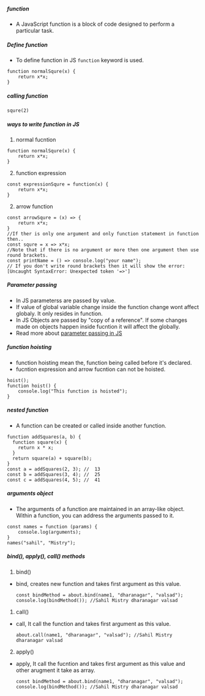 ##### function
* A JavaScript function is a block of code designed to perform a particular task.

##### Define function
* To define function in JS ```function``` keyword is used.
```
function normalSqure(x) {
    return x*x;
}
```
##### calling function
```
squre(2)
```

##### ways to write function in JS
1) normal fucntion
```
function normalSqure(x) {
    return x*x;
}
```
2) function expression
```
const expressionSqure = function(x) {
    return x*x;
}
```
2) arrow function
```
const arrowSqure = (x) => {
    return x*x;
}
//If ther is only one argument and only function statement in function then..
const squre = x => x*x;
//Note that if there is no argument or more then one argument then use round brackets.
const printName = () => console.log("your name");
// If you don't write round brackets then it will show the error: [Uncaught SyntaxError: Unexpected token '=>']
```

##### Parameter passing
* In JS parameterss are passed by value.
* If value of global variable change inside the function change wont affect globaly. It only resides in function.
* In JS Objects are passed by "copy of a reference". If some changes made on objects happen inside fucntion it will affect the globally.
* Read more about [parameter passing in JS](https://www.30secondsofcode.org/articles/s/javascript-pass-by-reference-or-pass-by-value)

##### function hoisting
* function hoisting mean the, function being called before it's declared.
* fucntion expression and arrow fucntion can not be hoisted.
```
hoist();
function hoist() {
    console.log("This function is hoisted");
}
```

##### nested function
* A function can be created or called inside another function.
```
function addSquares(a, b) {
  function square(x) {
    return x * x;
  }
  return square(a) + square(b);
}
const a = addSquares(2, 3); //  13
const b = addSquares(3, 4); //  25
const c = addSquares(4, 5); //  41
```

##### arguments object
* The arguments of a function are maintained in an array-like object. Within a function, you can address the arguments passed to it.
```
const names = function (params) {
    console.log(arguments); 
}
names("sahil", "Mistry");
```

##### bind(), apply(), call() methods
1) bind()
* bind, creates new function and takes first argument as this value.
    ```
    const bindMethod = about.bind(name1, "dharanagar", "valsad");
    console.log(bindMethod()); //Sahil Mistry dharanagar valsad
    ```
1) call()
* call, It call the function and takes first argument as this value.
    ```
    about.call(name1, "dharanagar", "valsad"); //Sahil Mistry dharanagar valsad
    ```
2) apply()
* apply, It call the fucntion and takes first argument as this value and other arugment it take as array.
    ```
    const bindMethod = about.bind(name1, "dharanagar", "valsad");
    console.log(bindMethod()); //Sahil Mistry dharanagar valsad
    ```
